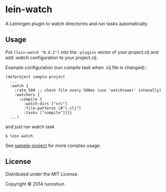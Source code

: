 # lein-watch

A Leiningen plugin to watch directories and run tasks automatically.

## Usage

Put `[lein-watch "0.0.2"]` into the `:plugins` vector of your project.clj and
add :watch configuration to your project.clj.

Example configuration (run compile task when .clj file is changed) :

    (defproject sample-project
      ...
      :watch {
        :rate 500 ;; check file every 500ms (use 'watchtower' intanally)
        :watchers {
          :compile {
            :watch-dirs ["src"]
            :file-patterns [#"\.clj"]
            :tasks ["compile"]}}}
      ...)

and just run watch task

    $ lein watch

See [sample-project](https://github.com/runoshun/lein-watch/tree/master/sample-project) for more complex usage.

## License

Distributed under the MIT License.

Copyright © 2014 runoshun
